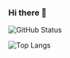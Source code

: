 ### Hi there 👋



![GitHub Status](https://github-readme-stats.vercel.app/api?username=arturopala&count_private=true&show_icons=true)

![Top Langs](https://github-readme-stats.vercel.app/api/top-langs/?username=arturopala&count_private=true&hide=jupyter%20notebook,html,css,tex,javascript&layout=compact)


<!--
**arturopala/arturopala** is a ✨ _special_ ✨ repository because its `README.md` (this file) appears on your GitHub profile.

Here are some ideas to get you started:

- 🔭 I’m currently working on ...
- 🌱 I’m currently learning ...
- 👯 I’m looking to collaborate on ...
- 🤔 I’m looking for help with ...
- 💬 Ask me about ...
- 📫 How to reach me: ...
- 😄 Pronouns: ...
- ⚡ Fun fact: ...
-->
